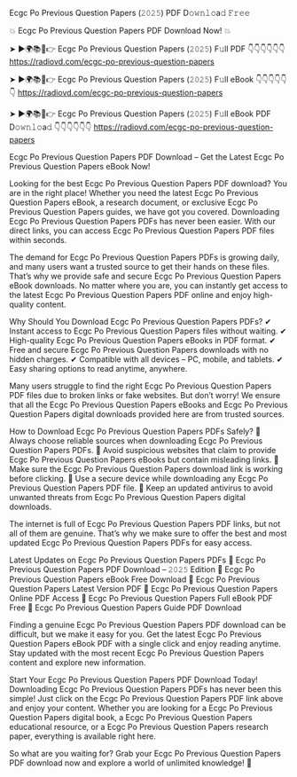 Ecgc Po Previous Question Papers (𝟸𝟶𝟸𝟻) PDF D𝚘𝚠𝚗𝚕𝚘a𝚍 𝙵𝚛𝚎𝚎

💥 Ecgc Po Previous Question Papers PDF Download Now! 💥

➤ ►🌍📚📱👉 Ecgc Po Previous Question Papers (𝟸𝟶𝟸𝟻) F𝚞ll PDF 👇👇👇👇👇👇
https://radiovd.com/ecgc-po-previous-question-papers

➤ ►🌍📚📱👉 Ecgc Po Previous Question Papers (𝟸𝟶𝟸𝟻) F𝚞ll eBook 👇👇👇👇👇👇
https://radiovd.com/ecgc-po-previous-question-papers

➤ ►🌍📚📱👉 Ecgc Po Previous Question Papers (𝟸𝟶𝟸𝟻) F𝚞ll eBook PDF D𝚘𝚠𝚗𝚕𝚘a𝚍 👇👇👇👇👇👇
https://radiovd.com/ecgc-po-previous-question-papers

Ecgc Po Previous Question Papers PDF Download – Get the Latest Ecgc Po Previous Question Papers eBook Now!

Looking for the best Ecgc Po Previous Question Papers PDF download? You are in the right place! Whether you need the latest Ecgc Po Previous Question Papers eBook, a research document, or exclusive Ecgc Po Previous Question Papers guides, we have got you covered. Downloading Ecgc Po Previous Question Papers PDFs has never been easier. With our direct links, you can access Ecgc Po Previous Question Papers PDF files within seconds.

The demand for Ecgc Po Previous Question Papers PDFs is growing daily, and many users want a trusted source to get their hands on these files. That’s why we provide safe and secure Ecgc Po Previous Question Papers eBook downloads. No matter where you are, you can instantly get access to the latest Ecgc Po Previous Question Papers PDF online and enjoy high-quality content.

Why Should You Download Ecgc Po Previous Question Papers PDFs?
✔ Instant access to Ecgc Po Previous Question Papers files without waiting.
✔ High-quality Ecgc Po Previous Question Papers eBooks in PDF format.
✔ Free and secure Ecgc Po Previous Question Papers downloads with no hidden charges.
✔ Compatible with all devices – PC, mobile, and tablets.
✔ Easy sharing options to read anytime, anywhere.

Many users struggle to find the right Ecgc Po Previous Question Papers PDF files due to broken links or fake websites. But don’t worry! We ensure that all the Ecgc Po Previous Question Papers eBooks and Ecgc Po Previous Question Papers digital downloads provided here are from trusted sources.

How to Download Ecgc Po Previous Question Papers PDFs Safely?
📌 Always choose reliable sources when downloading Ecgc Po Previous Question Papers PDFs.
📌 Avoid suspicious websites that claim to provide Ecgc Po Previous Question Papers eBooks but contain misleading links.
📌 Make sure the Ecgc Po Previous Question Papers download link is working before clicking.
📌 Use a secure device while downloading any Ecgc Po Previous Question Papers PDF file.
📌 Keep an updated antivirus to avoid unwanted threats from Ecgc Po Previous Question Papers digital downloads.

The internet is full of Ecgc Po Previous Question Papers PDF links, but not all of them are genuine. That’s why we make sure to offer the best and most updated Ecgc Po Previous Question Papers PDFs for easy access.

Latest Updates on Ecgc Po Previous Question Papers PDFs
🔹 Ecgc Po Previous Question Papers PDF Download – 𝟸𝟶𝟸𝟻 Edition
🔹 Ecgc Po Previous Question Papers eBook Free Download
🔹 Ecgc Po Previous Question Papers Latest Version PDF
🔹 Ecgc Po Previous Question Papers Online PDF Access
🔹 Ecgc Po Previous Question Papers Full eBook PDF Free
🔹 Ecgc Po Previous Question Papers Guide PDF Download

Finding a genuine Ecgc Po Previous Question Papers PDF download can be difficult, but we make it easy for you. Get the latest Ecgc Po Previous Question Papers eBook PDF with a single click and enjoy reading anytime. Stay updated with the most recent Ecgc Po Previous Question Papers content and explore new information.

Start Your Ecgc Po Previous Question Papers PDF Download Today!
Downloading Ecgc Po Previous Question Papers PDFs has never been this simple! Just click on the Ecgc Po Previous Question Papers PDF link above and enjoy your content. Whether you are looking for a Ecgc Po Previous Question Papers digital book, a Ecgc Po Previous Question Papers educational resource, or a Ecgc Po Previous Question Papers research paper, everything is available right here.

So what are you waiting for? Grab your Ecgc Po Previous Question Papers PDF download now and explore a world of unlimited knowledge! 🚀